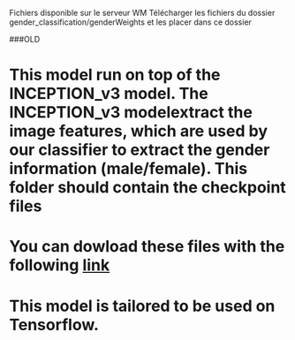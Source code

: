 Fichiers disponible sur le serveur WM
Télécharger les fichiers du dossier gender_classification/genderWeights et les placer dans ce dossier

###OLD
# This model run on top of the INCEPTION_v3 model. The INCEPTION_v3 modelextract the image features, which are used by our classifier to extract the gender information (male/female). This folder should contain the checkpoint files
# You can dowload these files with the following [link](https://drive.google.com/open?id=1a_-_9IqRtBcC0wJjrmnnaFAi4pFrmFLX)
# This model is tailored to be used on Tensorflow. 
